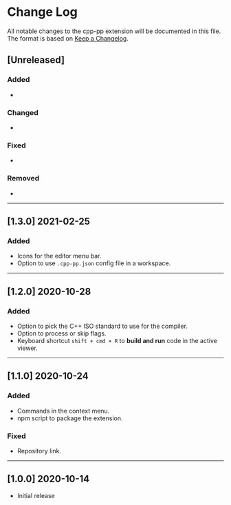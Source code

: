 # Change Log

All notable changes to the cpp-pp extension will be documented in this file. The format is based on [Keep a Changelog](http://keepachangelog.com/en/1.0.0/).

## [Unreleased]

### Added

* 

### Changed

* 

### Fixed

* 

### Removed

* 

---

## [1.3.0] 2021-02-25

### Added

* Icons for the editor menu bar.
* Option to use `.cpp-pp.json` config file in a workspace.

---

## [1.2.0] 2020-10-28

### Added

* Option to pick the C++ ISO standard to use for the compiler.
* Option to process or skip flags.
* Keyboard shortcut `shift + cmd + R` to **build and run** code in the active viewer.

---

## [1.1.0] 2020-10-24

### Added

* Commands in the context menu.
* npm script to package the extension.

### Fixed

* Repository link.

---

## [1.0.0] 2020-10-14

* Initial release
